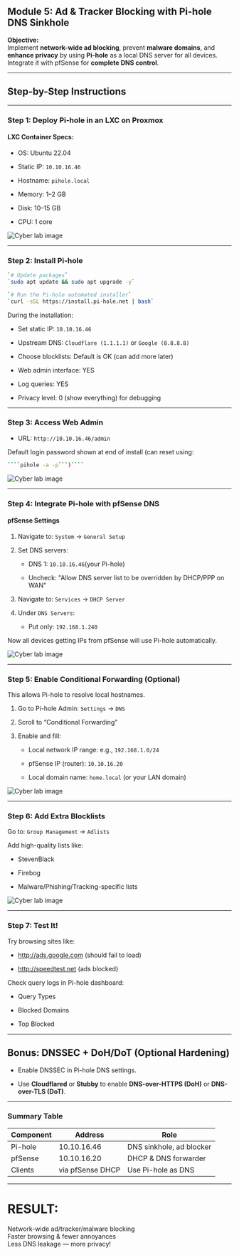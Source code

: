 ##  **Module 5: Ad & Tracker Blocking with Pi-hole DNS Sinkhole**

**Objective:**  
 Implement **network-wide ad blocking**, prevent **malware domains**, and **enhance privacy** by using **Pi-hole** as a local DNS server for all devices. Integrate it with pfSense for **complete DNS control**.

---

##  **Step-by-Step Instructions**

---

###  **Step 1: Deploy Pi-hole in an LXC on Proxmox**

####  **LXC Container Specs:**

* OS: Ubuntu 22.04

* Static IP: `10.10.16.46`

* Hostname: `pihole.local`

* Memory: 1–2 GB

* Disk: 10–15 GB

* CPU: 1 core

![Cyber lab image](../Assets/Module%205/5.1.png)

---

###  **Step 2: Install Pi-hole**

```bash  
`# Update packages`  
`sudo apt update && sudo apt upgrade -y`

`# Run the Pi-hole automated installer`  
`curl -sSL https://install.pi-hole.net | bash`  
```

 During the installation:

* Set static IP: `10.10.16.46`

* Upstream DNS: `Cloudflare (1.1.1.1)` or `Google (8.8.8.8)`

* Choose blocklists: Default is OK (can add more later)

* Web admin interface:  YES

* Log queries:  YES

* Privacy level: 0 (show everything) for debugging

---

###  **Step 3: Access Web Admin**

* URL: `http://10.10.16.46/admin`

Default login password shown at end of install (can reset using:

```bash  
````pihole -a -p```)````
```

![Cyber lab image](../Assets/Module%205/5.2.png)

---

###  **Step 4: Integrate Pi-hole with pfSense DNS**

####  **pfSense Settings**

1. Navigate to: `System` → `General Setup`

2. Set DNS servers:

   * DNS 1: `10.10.16.46`(your Pi-hole)

   * Uncheck: "Allow DNS server list to be overridden by DHCP/PPP on WAN"

3. Navigate to: `Services` → `DHCP Server`

4. Under `DNS Servers`:

   * Put only: `192.168.1.240`

Now all devices getting IPs from pfSense will use Pi-hole automatically.

![Cyber lab image](../Assets/Module%205/5.3.png)

---

###  **Step 5: Enable Conditional Forwarding (Optional)**

This allows Pi-hole to resolve local hostnames.

1. Go to Pi-hole Admin: `Settings` → `DNS`

2. Scroll to “Conditional Forwarding”

3. Enable and fill:

   * Local network IP range: e.g., `192.168.1.0/24`

   * pfSense IP (router): `10.10.16.20`

   * Local domain name: `home.local` (or your LAN domain)

![Cyber lab image](../Assets/Module%205/5.4.png)

---

###  **Step 6: Add Extra Blocklists**

Go to: `Group Management` → `Adlists`

Add high-quality lists like:

* StevenBlack

* Firebog

* Malware/Phishing/Tracking-specific lists

![Cyber lab image](../Assets/Module%205/5.5.png)

---

###  **Step 7: Test It\!**

Try browsing sites like:

* http://ads.google.com (should fail to load)

* http://speedtest.net (ads blocked)

Check query logs in Pi-hole dashboard:

*  Query Types

*  Blocked Domains

* Top Blocked

---

##  **Bonus: DNSSEC \+ DoH/DoT (Optional Hardening)**

* Enable DNSSEC in Pi-hole DNS settings.

* Use **Cloudflared** or **Stubby** to enable **DNS-over-HTTPS (DoH)** or **DNS-over-TLS (DoT)**.

---

###  **Summary Table**

| Component | Address | Role |
| ----- | ----- | ----- |
| Pi-hole | 10.10.16.46 | DNS sinkhole, ad blocker |
| pfSense | 10.10.16.20 | DHCP & DNS forwarder |
| Clients | via pfSense DHCP | Use Pi-hole as DNS |

---

 # **RESULT:**  
  Network-wide ad/tracker/malware blocking  
  Faster browsing & fewer annoyances  
  Less DNS leakage — more privacy\!
